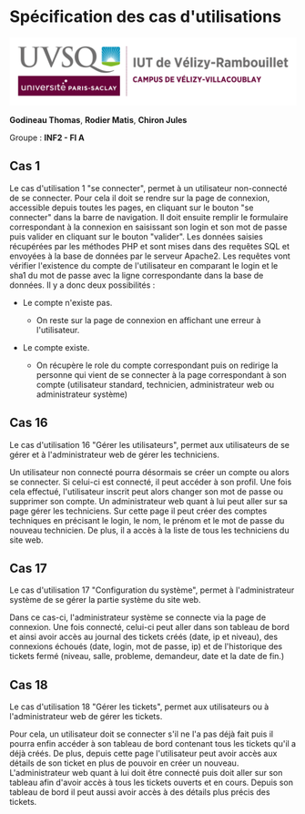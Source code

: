 # Spécification des cas d'utilisations

![logo_uvsq](../annexes/logo_uvsq.png)

**Godineau Thomas**, **Rodier Matis**, **Chiron Jules**

Groupe : **INF2 - FI A**

## Cas 1

Le cas d'utilisation 1 "se connecter", permet à un utilisateur non-connecté de se connecter.
Pour cela il doit se rendre sur la page de connexion, accessible depuis toutes les pages, en cliquant sur le bouton "se connecter" dans la barre de navigation.
Il doit ensuite remplir le formulaire correspondant à la connexion en saisissant son login et son mot de passe puis valider en cliquant sur le bouton "valider".
Les données saisies récupérées par les méthodes PHP et sont mises dans des requêtes SQL et envoyées à la base de données par le serveur Apache2.
Les requêtes vont vérifier l'existence du compte de l'utilisateur en comparant le login et le sha1 du mot de passe avec la ligne correspondante dans la base de données.
Il y a donc deux possibilités :

- Le compte n'existe pas.

  - On reste sur la page de connexion en affichant une erreur à l'utilisateur.

- Le compte existe.

  - On récupère le role du compte correspondant puis on redirige la personne qui vient de se connecter à la page correspondant à son compte (utilisateur standard, technicien, administrateur web ou administrateur système)

## Cas 16

Le cas d'utilisation 16 "Gérer les utilisateurs", permet aux utilisateurs de se gérer et à l'administrateur web de gérer les techniciens.

Un utilisateur non connecté pourra désormais se créer un compte ou alors se connecter.
Si celui-ci est connecté, il peut accéder à son profil.
Une fois cela effectué, l'utilisateur inscrit peut alors changer son mot de passe ou supprimer son compte.
Un administrateur web quant à lui peut aller sur sa page gérer les techniciens.
Sur cette page il peut créer des comptes techniques en précisant le login, le nom, le prénom et le mot de passe du nouveau technicien.
De plus, il a accès à la liste de tous les techniciens du site web.

## Cas 17

Le cas d'utilisation 17 "Configuration du système", permet à l'administrateur système de se gérer la partie système du site web.

Dans ce cas-ci, l'administrateur système se connecte via la page de connexion.
Une fois connecté, celui-ci peut aller dans son tableau de bord et ainsi avoir accès au journal des tickets créés (date, ip et niveau), des connexions échoués (date, login, mot de passe, ip) et de l'historique des tickets fermé (niveau, salle, probleme, demandeur, date et la date de fin.)

## Cas 18

Le cas d'utilisation 18 "Gérer les tickets", permet aux utilisateurs ou à l'administrateur web de gérer les tickets.

Pour cela, un utilisateur doit se connecter s'il ne l'a pas déjà fait puis il pourra enfin accéder à son tableau de bord contenant tous les tickets qu'il a déjà créés. De plus, depuis cette page l'utilisateur peut avoir accès aux détails de son ticket en plus de pouvoir en créer un nouveau.
L'administrateur web quant à lui doit être connecté puis doit aller sur son tableau afin d'avoir accès à tous les tickets ouverts et en cours. Depuis son tableau de bord il peut aussi avoir accès à des détails plus précis des tickets.
